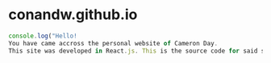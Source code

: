 # conandw.github.io
```javascript
console.log("Hello! 
You have came accross the personal website of Cameron Day.
This site was developed in React.js. This is the source code for said site")
```
